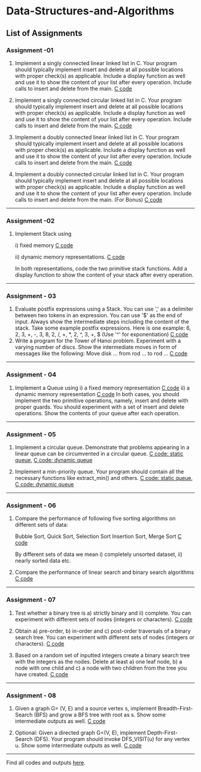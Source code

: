 # Data-Structures-and-Algorithms

## List of Assignments
### Assignment -01
1.	Implement a singly connected linear linked list in C. Your program should typically implement insert and delete at all possible locations with proper check(s) as applicable. Include a display function as well and use it to show the content of your list after every operation. Include calls to insert and delete from the main. [C code](https://github.com/akansha2001/Data-Structures-and-Algorithms/blob/main/linkedlist1.c)

2.	Implement a singly connected circular linked list in C. Your program should typically implement insert and delete at all possible locations with proper check(s) as applicable. Include a display function as well and use it to show the content of your list after every operation. Include calls to insert and delete from the main. [C code](https://github.com/akansha2001/Data-Structures-and-Algorithms/blob/main/linkedlist2.c)

3.	Implement a doubly connected linear linked list in C. Your program should typically implement insert and delete at all possible locations with proper check(s) as applicable. Include a display function as well and use it to show the content of your list after every operation. Include calls to insert and delete from the main. [C code](https://github.com/akansha2001/Data-Structures-and-Algorithms/blob/main/linkedlist3.c)

4.	Implement a doubly connected circular linked list in C. Your program should typically implement insert and delete at all possible locations with proper check(s) as applicable. Include a display function as well and use it to show the content of your list after every operation. Include calls to insert and delete from the main. (For Bonus) [C code](https://github.com/akansha2001/Data-Structures-and-Algorithms/blob/main/linkedlist4.c)
---
### Assignment -02
1.	Implement Stack using 

    i) fixed memory [C code](https://github.com/akansha2001/Data-Structures-and-Algorithms/blob/main/stack1.c) 

    ii) dynamic memory representations. [C code](https://github.com/akansha2001/Data-Structures-and-Algorithms/blob/main/stack2d.c)

    In both representations, code the two primitive stack functions. Add a display function to show the content of your stack after every operation. 
---
### Assignment - 03
1.	Evaluate postfix expressions using a Stack. You can use ',' as a delimiter between two tokens in an expression. You can use '$' as the end of input. Always show the intermediate steps including the content of the stack. Take some example postfix expressions. Here is one example:
6, 2, 3, +, -, 3, 8, 2, /, +, *, 2, ^, 3, +, $
(Use '^' for exponentiation)
[C code](https://github.com/akansha2001/Data-Structures-and-Algorithms/blob/main/postfix.c)
2.	Write a program for the Tower of Hanoi problem. Experiment with a varying number of discs. Show the intermediate moves in form of messages like the following:
    Move disk ... from rod ... to rod ...
[C code](https://github.com/akansha2001/Data-Structures-and-Algorithms/blob/main/towerHanoiStack.c)
---
### Assignment - 04
1.	Implement a Queue using 
    i) a fixed memory representation [C code](https://github.com/akansha2001/Data-Structures-and-Algorithms/blob/main/q0array.c)
    ii) a dynamic memory representation [C code](https://github.com/akansha2001/Data-Structures-and-Algorithms/blob/main/q2linklist.c)
    In both cases, you should implement the two primitive operations, namely, insert and delete with proper guards. You should experiment with a set of insert and delete operations. Show the contents of your queue after each operation. 
---
### Assignment - 05
1.	Implement a circular queue. Demonstrate that problems appearing in a linear queue can be circumvented in a circular queue. [C code: static queue](https://github.com/akansha2001/Data-Structures-and-Algorithms/blob/main/q1array.c), [C code: dynamic queue](https://github.com/akansha2001/Data-Structures-and-Algorithms/blob/main/circ_q_linklist.c)

2.	Implement a min-priority queue. Your program should contain all the necessary functions like extract_min() and others. [C code: static queue](https://github.com/akansha2001/Data-Structures-and-Algorithms/blob/main/priorityq_static.c), [C code: dynamic queue](https://github.com/akansha2001/Data-Structures-and-Algorithms/blob/main/priorityq_dynamic.c)
---
### Assignment - 06
1.	Compare the performance of following five sorting algorithms on different sets of data:

    Bubble Sort, Quick Sort, Selection Sort Insertion Sort, Merge Sort [C code](https://github.com/akansha2001/Data-Structures-and-Algorithms/blob/main/sortingFinal.c)

    By different sets of data we mean i) completely unsorted dataset, ii) nearly sorted data etc. 

2.	Compare the performance of linear search and binary search algorithms  [C code](https://github.com/akansha2001/Data-Structures-and-Algorithms/blob/main/searchingFinal.c)
---
### Assignment - 07
1.	Test whether a binary tree is a) strictly binary and ii) complete. You can experiment with different sets of nodes (integers or characters). [C code](https://github.com/akansha2001/Data-Structures-and-Algorithms/blob/main/strictComplete.c)

2.	Obtain a) pre-order, b) in-order and c) post-order traversals of a binary search tree.  You can experiment with different sets of nodes (integers or characters). [C code](https://github.com/akansha2001/Data-Structures-and-Algorithms/blob/main/binTreeTraversal.c)

3.	Based on a random set of inputted integers create a binary search tree with the integers as the nodes. Delete at least a) one leaf node, b) a  node with one child and c) a node with two children from the tree you  have created. [C code](https://github.com/akansha2001/Data-Structures-and-Algorithms/blob/main/binSearchTree1.c)
---
### Assignment - 08
1.	Given a graph G= (V, E) and a source vertex s, implement Breadth-First-Search (BFS) and grow a BFS tree with root as s. Show some intermediate outputs as well. [C code](https://github.com/akansha2001/Data-Structures-and-Algorithms/blob/main/BFS2.c)

2.	Optional:
Given a directed graph G=(V, E), implement Depth-First-Search (DFS). Your program should invoke DFS_VISIT(u) for any vertex u.  Show some intermediate outputs as well. [C code](https://github.com/akansha2001/Data-Structures-and-Algorithms/blob/main/DFS.c)
---

Find all codes and outputs [here](https://github.com/akansha2001/Data-Structures-and-Algorithms/blob/main/AllAssignments.docx).

